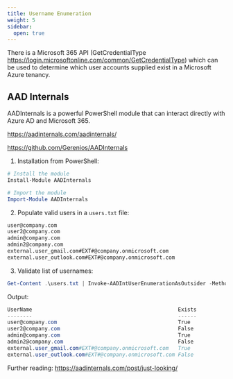 ```yaml
---
title: Username Enumeration
weight: 5
sidebar:
  open: true
---
```

There is a Microsoft 365 API (GetCredentialType https://login.microsoftonline.com/common/GetCredentialType) which can be used to determine which user accounts supplied exist in a Microsoft Azure tenancy.

## AAD Internals
AADInternals is a powerful PowerShell module that can interact directly with Azure AD and Microsoft 365. 

https://aadinternals.com/aadinternals/ 

https://github.com/Gerenios/AADInternals 

1. Installation from PowerShell:
```powershell
# Install the module
Install-Module AADInternals

# Import the module
Import-Module AADInternals
```

2. Populate valid users in a `users.txt` file:
```txt
user@company.com  
user2@company.com 
admin@company.com 
admin2@company.com  
external.user_gmail.com#EXT#@company.onmicrosoft.com
external.user_outlook.com#EXT#@company.onmicrosoft.com
```

3. Validate list of usernames:
```powershell
Get-Content .\users.txt | Invoke-AADIntUserEnumerationAsOutsider -Method Normal
```

Output:
```powershell
UserName                                               Exists
--------                                               ------
user@company.com                                       True
user2@company.com                                      False
admin@company.com                                      True
admin2@company.com                                     False
external.user_gmail.com#EXT#@company.onmicrosoft.com   True
external.user_outlook.com#EXT#@company.onmicrosoft.com False
```

Further reading: https://aadinternals.com/post/just-looking/